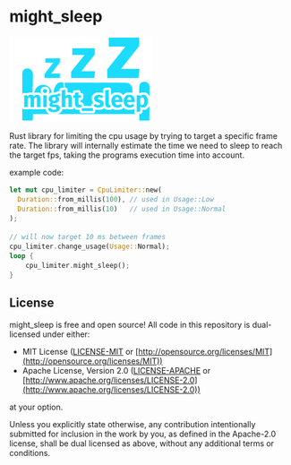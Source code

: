 # might_sleep
![](logo.png)

Rust library for limiting the cpu usage by trying to target a specific frame rate.
The library will internally estimate the time we need to sleep to reach the target fps, taking the programs execution time into account.

example code:
```rs
let mut cpu_limiter = CpuLimiter::new(
  Duration::from_millis(100), // used in Usage::Low
  Duration::from_millis(10)   // used in Usage::Normal
);

// will now target 10 ms between frames
cpu_limiter.change_usage(Usage::Normal);
loop {
    cpu_limiter.might_sleep();
}

```

## License

might_sleep is free and open source! All code in this repository is dual-licensed under either:

* MIT License ([LICENSE-MIT](docs/LICENSE-MIT) or [http://opensource.org/licenses/MIT](http://opensource.org/licenses/MIT))
* Apache License, Version 2.0 ([LICENSE-APACHE](docs/LICENSE-APACHE) or [http://www.apache.org/licenses/LICENSE-2.0](http://www.apache.org/licenses/LICENSE-2.0))

at your option.

Unless you explicitly state otherwise, any contribution intentionally submitted
for inclusion in the work by you, as defined in the Apache-2.0 license, shall be dual licensed as above, without any
additional terms or conditions.
